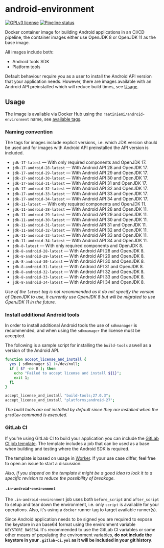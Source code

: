 # android-environment

[![GPLv3 license](https://img.shields.io/badge/license-GPLv3-blue.svg)](license)
[![Pipeline status](https://gitlab.com/rahome/docker-android-environment/badges/master/pipeline.svg)](https://gitlab.com/rahome/docker-android-environment/)

Docker container image for building Android applications in an CI/CD pipeline,
the container images either use OpenJDK 8 or OpenJDK 11 as the base image.

All images include both:

* Android tools SDK
* Platform tools

Default behaviour require you as a user to install the Android API version that
your application needs. However, there are images available with an Android API
preinstalled which will reduce build times, see [Usage](#usage).

## Usage

The image is available via Docker Hub using the `raatiniemi/android-environment`
name, see [available tags](https://hub.docker.com/r/raatiniemi/android-environment/tags).

### Naming convention

The tags for images include explicit versions, i.e. which JDK version should be
used and for images with Android API preinstalled the API version is included.

* `jdk-17-latest` &mdash; With only required components and OpenJDK 17.
* `jdk-17-android-28-latest` &mdash; With Android API 28 and OpenJDK 17.
* `jdk-17-android-29-latest` &mdash; With Android API 29 and OpenJDK 17.
* `jdk-17-android-30-latest` &mdash; With Android API 30 and OpenJDK 17.
* `jdk-17-android-31-latest` &mdash; With Android API 31 and OpenJDK 17.
* `jdk-17-android-32-latest` &mdash; With Android API 32 and OpenJDK 17.
* `jdk-17-android-33-latest` &mdash; With Android API 33 and OpenJDK 17.
* `jdk-17-android-34-latest` &mdash; With Android API 34 and OpenJDK 17.
* `jdk-11-latest` &mdash; With only required components and OpenJDK 11.
* `jdk-11-android-28-latest` &mdash; With Android API 28 and OpenJDK 11.
* `jdk-11-android-29-latest` &mdash; With Android API 29 and OpenJDK 11.
* `jdk-11-android-30-latest` &mdash; With Android API 30 and OpenJDK 11.
* `jdk-11-android-31-latest` &mdash; With Android API 31 and OpenJDK 11.
* `jdk-11-android-32-latest` &mdash; With Android API 32 and OpenJDK 11.
* `jdk-11-android-33-latest` &mdash; With Android API 33 and OpenJDK 11.
* `jdk-11-android-34-latest` &mdash; With Android API 34 and OpenJDK 11.
* `jdk-8-latest` &mdash; With only required components and OpenJDK 8.
* `jdk-8-android-28-latest` &mdash; With Android API 28 and OpenJDK 8.
* `jdk-8-android-29-latest` &mdash; With Android API 29 and OpenJDK 8.
* `jdk-8-android-30-latest` &mdash; With Android API 30 and OpenJDK 8.
* `jdk-8-android-31-latest` &mdash; With Android API 31 and OpenJDK 8.
* `jdk-8-android-32-latest` &mdash; With Android API 32 and OpenJDK 8.
* `jdk-8-android-33-latest` &mdash; With Android API 33 and OpenJDK 8.
* `jdk-8-android-34-latest` &mdash; With Android API 34 and OpenJDK 8.

*Use of the `latest` tag is not recommended as it do not specify the version of
OpenJDK to use, it currently use OpenJDK 8 but will be migrated to use OpenJDK
11 in the future.*

### Install additional Android tools

In order to install additional Android tools the use of `sdkmanager` is
recommended, and when using the `sdkmanager` the license must be accepted.

The following is a sample script for installing the `build-tools` aswell as a
version of the Android API.

```bash
function accept_license_and_install {
  yes | sdkmanager $1 1>/dev/null;
  if [ $? -ne 0 ]; then
    echo "Failed to accept license and install ${1}";
    exit 1;
  fi
}

accept_license_and_install "build-tools;27.0.3";
accept_license_and_install "platforms;android-27";
```

*The build tools are not installed by default since they are installed when
the `gradlew` command is executed.*

### GitLab CI

If you're using GitLab CI to build your application you can include the [GitLab
CI job template](Android.gitlab-ci.yml). The template includes a job that can
be used as a base when building and testing where the Android SDK is required.

The template is based on usage in [Worker](https://gitlab.com/rahome/worker).
If your use case differ, feel free to open an issue to start a discussion.

*Also, if you depend on the template it might be a good idea to lock it
to a specific revision to reduce the possibility of breakage.*

#### `.in-android-environment`

The `.in-android-environment` job uses both `before_script` and `after_script`
to setup and tear down the environment, i.e. only `script` is available for
your operations. Also, it's using a `docker` runner tag to target available
runner(s).

Since Android application needs to be signed you are required to expose the
keystore in an base64 format using the environment variable `KEYSTORE_BASE64`.
It's recommended to use the GitLab CI variables or some other means of
populating the environment variables, **do not include the keystore in your
`.gitlab-ci.yml` as it will be included in your git history**.
